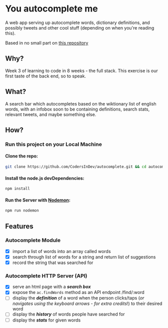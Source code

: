 # You autocomplete me

A web app serving up autocomplete words, dictionary definitions, and possibly tweets and other cool stuff (depending on when you're reading this).  

Based in no small part on [this repository](https://github.com/docdis/autocomplete)

## Why?

Week 3 of learning to code in 8 weeks - the full stack. This exercise is our first taste of the back end, so to speak. 

## What?

A search bar which autocompletes based on the wiktionary list of english words, with an infobox soon to be containing definitions, search stats, relevant tweets, and maybe something else.


## How?

### Run this project on your Local Machine

#### Clone the repo:

```sh
git clone https://github.com/CodersInDev/autocomplete.git && cd autocomplete
```

#### Install the node.js devDependencies:

```sh
npm install
```

#### Run the Server with [Nodemon](https://github.com/remy/nodemon):

```sh
npm run nodemon
```

## Features

### Autocomplete Module

+ [x] import a list of words into an array called words
+ [x] search through list of words for a string and return list of suggestions
+ [x] record the string that was searched for

### Autocomplete HTTP Server (API)

+ [x] serve an html page with a ***search box***
+ [x] expose the `ac.findWords` method as an API endpoint /find/:word
+ [ ] display the ***definition*** of a word when the person clicks/taps (*or navigates using the keyboard arrows - for extra credits*!) to their desired word
+ [ ] display the ***history*** of words people have searched for
+ [ ] display the ***stats*** for given words

